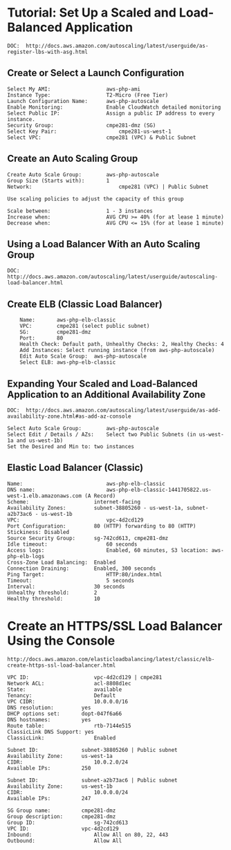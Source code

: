	
# Tutorial: Set Up a Scaled and Load-Balanced Application

	DOC:  http://docs.aws.amazon.com/autoscaling/latest/userguide/as-register-lbs-with-asg.html
	
## Create or Select a Launch Configuration

	Select My AMI: 					aws-php-ami
	Instance Type: 					T2-Micro (Free Tier)
	Launch Configuration Name:		aws-php-autoscale
	Enable Monitoring:				Enable CloudWatch detailed monitoring
	Select Public IP:				Assign a public IP address to every instance.
	Security Group:			 		cmpe281-dmz (SG)
	Select Key Pair:					cmpe281-us-west-1
	Select VPC:						cmpe281 (VPC) & Public Subnet
	

## Create an Auto Scaling Group

	Create Auto Scale Group:		aws-php-autoscale
	Group Size (Starts with):		1
	Network:							cmpe281 (VPC) | Public Subnet
	
	Use scaling policies to adjust the capacity of this group

	Scale between:					1 - 3 instances
	Increase when:					AVG CPU >= 40% (for at lease 1 minute)
	Decrease when:					AVG CPU <= 15% (for at lease 1 minute)


## Using a Load Balancer With an Auto Scaling Group	
	DOC: http://docs.aws.amazon.com/autoscaling/latest/userguide/autoscaling-load-balancer.html
	
	
## Create ELB (Classic Load Balancer)

		Name: 		aws-php-elb-classic 
		VPC: 		cmpe281 (select public subnet)
		SG:			cmpe281-dmz
		Port: 		80
		Health Check: Default path, Unhealthy Checks: 2, Healthy Checks: 4
		Add Instances: Select running instance (from aws-php-autoscale)		
		Edit Auto Scale Group:	aws-php-autoscale
		Select ELB: aws-php-elb-classic
	
	
## Expanding Your Scaled and Load-Balanced Application to an Additional Availability Zone

	DOC:  http://docs.aws.amazon.com/autoscaling/latest/userguide/as-add-availability-zone.html#as-add-az-console
	
	Select Auto Scale Group:		aws-php-autoscale
	Select Edit / Details / AZs:	Select two Public Subnets (in us-west-1a and us-west-1b)
	Set the Desired and Min to:	two instances	
	
## Elastic Load Balancer (Classic)

	Name:							aws-php-elb-classic
	DNS name:						aws-php-elb-classic-1441705822.us-west-1.elb.amazonaws.com (A Record)
	Scheme:						internet-facing
	Availability Zones:			subnet-38805260 - us-west-1a, subnet-a2b73ac6 - us-west-1b
	VPC:							vpc-4d2cd129
	Port Configuration:			80 (HTTP) forwarding to 80 (HTTP) Stickiness: Disabled
	Source Security Group:		sg-742cd613, cmpe281-dmz
	Idle timeout:					60 seconds
	Access logs:					Enabled, 60 minutes, S3 location: aws-php-elb-logs
	Cross-Zone Load Balancing:	Enabled
	Connection Draining:		Enabled, 300 seconds
	Ping Target:					HTTP:80/index.html
	Timeout: 						5 seconds
	Interval: 					30 seconds
	Unhealthy threshold: 		2
	Healthy threshold: 			10


# Create an HTTPS/SSL Load Balancer Using the Console

	http://docs.aws.amazon.com/elasticloadbalancing/latest/classic/elb-create-https-ssl-load-balancer.html
	
	VPC ID: 					vpc-4d2cd129 | cmpe281
	Network ACL:				acl-8808d1ec
	State:						available
	Tenancy:					Default
	VPC CIDR:					10.0.0.0/16
	DNS resolution:			yes
	DHCP options set:		dopt-047f6a66
	DNS hostnames:			yes
	Route table:				rtb-7144e515
	ClassicLink DNS Support: yes
	ClassicLink:				Enabled
	
	Subnet ID:				subnet-38805260 | Public subnet
	Availability Zone:		us-west-1a
	CIDR:						10.0.2.0/24
	Available IPs:			250
	
	Subnet ID:				subnet-a2b73ac6 | Public subnet
	Availability Zone:		us-west-1b
	CIDR:						10.0.0.0/24
	Available IPs:			247
	
	SG Group name:			cmpe281-dmz
	Group description:		cmpe281-dmz
	Group ID:					sg-742cd613
	VPC ID:					vpc-4d2cd129
	Inbound:					Allow All on 80, 22, 443
	Outbound:					Allow All
	
	
	


 






